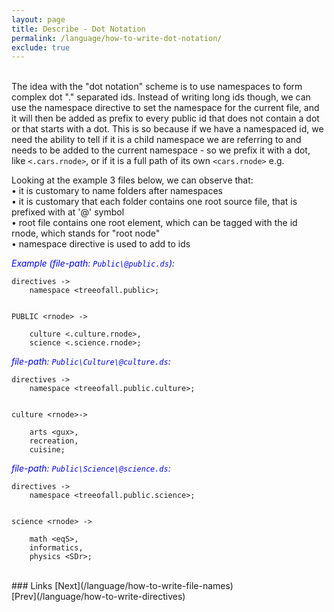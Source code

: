 ```yaml
---
layout: page
title: Describe - Dot Notation
permalink: /language/how-to-write-dot-notation/
exclude: true
---
```

<br>The idea with the "dot notation" scheme is to use namespaces to form complex dot "." separated ids. Instead of writing long ids though, we can use the namespace directive to set the namespace for the current file, and it will then be added as prefix to every public id that does not contain a dot or that starts with a dot. This is so because if we have a namespaced id, we need the ability to tell if it is a child namespace we are referring to and needs to be added to the current namespace - so we prefix it with a dot, like ```<.cars.rnode>```, or if it is a full path of its own ```<cars.rnode>``` e.g.

Looking at the example 3 files below, we can observe that:<br>
 • it is customary to name folders after namespaces<br>
 • it is customary that each folder contains one root source file, that is prefixed with at '@' symbol<br>
 • root file contains one root element, which can be tagged with the id rnode, which stands for "root node"<br>
 • namespace directive is used to add to ids<br>

<span style="color:blue">_Example (file-path: ```Public\@public.ds```):_</span>
```
directives ->
	namespace <treeofall.public>;


PUBLIC <rnode> ->

	culture <.culture.rnode>,
	science <.science.rnode>;
```

<span style="color:blue">_file-path: ```Public\Culture\@culture.ds```:_</span>
```
directives ->
	namespace <treeofall.public.culture>;


culture <rnode>->

	arts <gux>,
	recreation,
	cuisine;
```

<span style="color:blue">_file-path: ```Public\Science\@science.ds```:_</span>
```
directives ->
	namespace <treeofall.public.science>;


science <rnode> ->

	math <eqS>,
	informatics,
	physics <SDr>;
```

<br>
### Links
[Next](/language/how-to-write-file-names)<br>
[Prev](/language/how-to-write-directives)
